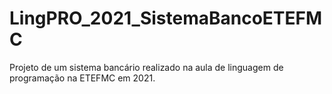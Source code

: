 # LingPRO_2021_SistemaBancoETEFMC
Projeto de um sistema bancário realizado na aula de linguagem de programação na ETEFMC em 2021.
